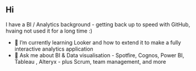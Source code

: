## Hi

I have a BI / Analytics background - getting back up to speed with GitHub, hvaing not used it for a long time :)

<!--
**Paudie/Paudie** is a ✨ _special_ ✨ repository because its `README.md` (this file) appears on your GitHub profile.

Here are some ideas to get you started:

- 🔭 I’m currently working on ...
- 🌱 I’m currently learning ...
- 👯 I’m looking to collaborate on ...
- 🤔 I’m looking for help with ...
- 💬 Ask me about ...
- 📫 How to reach me: ...
- 😄 Pronouns: ...
- ⚡ Fun fact: ...
-->

- 🌱 I’m currently learning Looker and how to extend it to make a fully interactive analytics application
- 💬 Ask me about BI & Data visualisation - Spotfire, Cognos, Power BI, Tableau , Alteryx - plus Scrum, team management, and more
